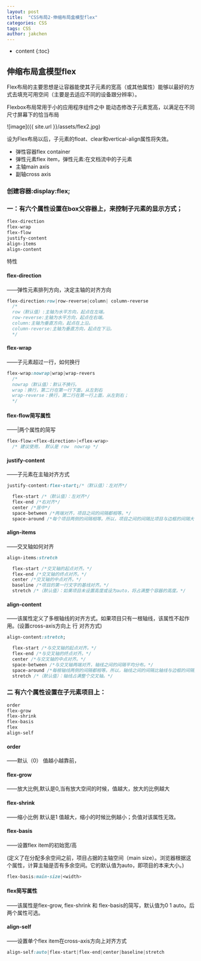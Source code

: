 ```yaml
---
layout: post
title:  "CSS布局2-伸缩布局盒模型flex"
categories: CSS
tags: CSS
author: jakchen
---
```

* content
{:toc}

## 伸缩布局盒模型flex
  Flex布局的主要思想是让容器能使其子元素的宽高（或其他属性）能够以最好的方式去填充可用空间（主要是去适应不同的设备跟分辨率）。

  Flexbox布局常用于小的应用程序组件之中
  能动态修改子元素宽高，以满足在不同尺寸屏幕下的恰当布局




![image]({{ site.url }}/assets/flex2.jpg)


  设为Flex布局以后，子元素的float、clear和vertical-align属性将失效。

- 弹性容器flex container
- 弹性元素flex item，弹性元素:在文档流中的子元素
- 主轴main axis
- 副轴cross axis


### 创建容器:display:flex;


###    一：有六个属性设置在box父容器上，来控制子元素的显示方式；
```css
flex-direction
flex-wrap
flex-flow
justify-content
align-items
align-content
```
特性
#### flex-direction
——弹性元素排列方向，决定主轴的对齐方向
```css
flex-direction:row|row-reverse|column| column-reverse
  /*
  row（默认值）:主轴为水平方向，起点在左端。
  row-reverse:主轴为水平方向，起点在右端。
  column:主轴为垂直方向，起点在上沿。
  column-reverse:主轴为垂直方向，起点在下沿。
  */
```

#### flex-wrap
——子元素超过一行，如何换行
```css
flex-wrap:nowrap|wrap|wrap-revers
  /*
  nowrap（默认值）：默认不换行。
  wrap：换行，第二行在第一行下面，从左到右
  wrap-reverse：换行，第二行在第一行上面，从左到右；
  */
```

#### flex-flow简写属性
——<flex-direction>|<flex-wrap>两个属性的简写
```css
flex-flow:<flex-direction>|<flex-wrap>
  /* 建议使用， 默认是 row  nowrap */
```

####  justify-content
——子元素在主轴对齐方式
```css
justify-content:flex-start;/*（默认值）：左对齐*/

  flex-start /*（默认值）：左对齐*/
  flex-end /*右对齐*/
  center /*居中*/
  space-between /*两端对齐，项目之间的间隔都相等。*/
  space-around /*每个项目两侧的间隔相等。所以，项目之间的间隔比项目与边框的间隔大一倍。*/
```

#### align-items
——交叉轴如何对齐
```css
align-items:stretch

  flex-start /*交叉轴的起点对齐。*/
  flex-end /*交叉轴的终点对齐。*/
  center /*交叉轴的中点对齐。*/
  baseline /*项目的第一行文字的基线对齐。*/
  stretch /*（默认值）：如果项目未设置高度或设为auto，将占满整个容器的高度。*/
```

#### align-content
——该属性定义了多根轴线的对齐方式。如果项目只有一根轴线，该属性不起作用。(设置cross-axis方向上 行 对齐方式)
```css
align-content:stretch;

  flex-start /*与交叉轴的起点对齐。*/
  flex-end /*与交叉轴的终点对齐。*/
  center /*与交叉轴的中点对齐。*/
  space-between /*与交叉轴两端对齐，轴线之间的间隔平均分布。*/
  space-around /*每根轴线两侧的间隔都相等。所以，轴线之间的间隔比轴线与边框的间隔大一倍。*/
  stretch /*（默认值）：轴线占满整个交叉轴。*/
```

### 二   有六个属性设置在子元素项目上：
```css
order
flex-grow
flex-shrink
flex-basis
flex
align-self
```

#### order
——默认（0） 值越小越靠前，

#### flex-grow
——放大比例,默认是0,当有放大空间的时候，值越大，放大的比例越大

#### flex-shrink
——缩小比例  默认是1  值越大，缩小的时候比例越小；负值对该属性无效。

#### flex-basis
——设置flex item的初始宽/高

(定义了在分配多余空间之前，项目占据的主轴空间（main size）。浏览器根据这个属性，计算主轴是否有多余空间。它的默认值为auto，即项目的本来大小。)
```css
flex-basis:main-size|<width>
```

#### flex简写属性
——该属性是flex-grow, flex-shrink 和 flex-basis的简写，默认值为0 1 auto。后两个属性可选。

#### align-self
——设置单个flex item在cross-axis方向上对齐方式
```css
align-self:auto|flex-start|flex-end|center|baseline|stretch
```